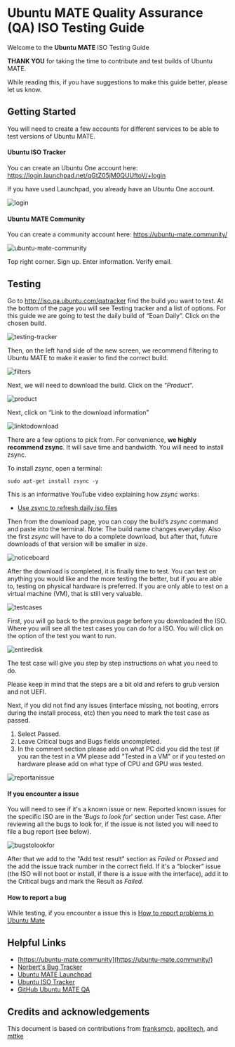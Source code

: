 # Ubuntu MATE Quality Assurance (QA) ISO Testing Guide

Welcome to the **Ubuntu MATE** ISO Testing Guide 

**THANK YOU** for taking the time to contribute and test builds
of Ubuntu MATE.

While reading this, if you have suggestions to make this guide
better, please let us know.

## Getting Started

You will need to create a few accounts for different
services to be able to test versions of Ubuntu MATE.

#### Ubuntu ISO Tracker

You can create an Ubuntu One account here:
<https://login.launchpad.net/qGtZ05jM0QUUftoV/+login>

If you have used Launchpad, you already have an Ubuntu One account.

![login](login.png)


#### Ubuntu MATE Community

You can create a community account here:
<https://ubuntu-mate.community/>

![ubuntu-mate-community](ubuntu-mate-community.png)

Top right corner. Sign up. Enter information. Verify email.



## Testing

Go to <http://iso.qa.ubuntu.com/qatracker> find the build you want to
test. At the bottom of the page you will see Testing tracker and a list
of options. For this guide we are going to test the daily build of “Eoan
Daily”. Click on the chosen build.

![testing-tracker](testing-tracker.png)

Then, on the left hand side of the new screen, we recommend filtering to
Ubuntu MATE to make it easier to find the correct build.

![filters](filters.png)

Next, we will need to download the build. Click on the “*Product*”.

![product](product.png)

Next, click on “Link to the download information”

![linktodownload](linktodownload.png)

There are a few options to pick from. For convenience, **we highly
recommend zsync**. It will save time and bandwidth. You will need to
install zsync.

To install *zsync*, open a terminal:

```
sudo apt-get install zsync -y
```

This is an informative YouTube video explaining how *zsync* works:

* [Use zsync to refresh daily iso files](https://www.youtube.com/watch?v=uZnAMefo0xs)

Then from the download page, you can copy the build’s *zsync* command and
paste into the terminal. Note: The build name changes everyday. Also the
first *zsync* will have to do a complete download, but after that,
future downloads of that version will be smaller in size.

![noticeboard](noticeboard.png)

After the download is completed, it is finally time to test. You can
test on anything you would like and the more testing the better, but if
you are able to, testing on physical hardware is preferred. If you are
only able to test on a virtual machine (VM), that is still very valuable.

![testcases](testcases.png)

First, you will go back to the previous page before you downloaded the
ISO. Where you will see all the test cases you can do for a ISO. You
will click on the option of the test you want to run.

![entiredisk](entiredisk.png)

The test case will give you step by step instructions on what you need
to do.

Please keep in mind that the steps are a bit old and refers to grub
version and not UEFI.


Next, if you did not find any issues (interface missing, not booting,
errors during the install process, etc) then you need to mark the test
case as passed.

1. Select Passed.
1. Leave Critical bugs and Bugs fields uncompleted.
1. In the comment section please add on what PC did you did the test (if
you ran the test in a VM please add "Tested in a VM" or if you tested on
hardware please add on what type of CPU and GPU was tested.

![reportanissue](reportanissue.png)

#### If you encounter a issue

You will need to see if it's a known issue or new. Reported known issues
for the specific ISO are in the ‘*Bugs to look for*’ section under Test
case. After reviewing all the bugs to look for, if the issue is not
listed you will need to file a bug report (see below).

![bugstolookfor](bugstolookfor.png)

After that we add to the "Add test result" section as *Failed* or *Passed* and the add the issue track number in the correct field. If it's a “blocker” issue (the ISO will not boot or install, if there is a issue with the interface), add it to the Critical bugs and mark the Result as *Failed*.

#### How to report a bug

While testing, if you encounter a issue this is [How to
report problems in Ubuntu Mate](https://ubuntu-mate.community/t/how-to-report-problems-in-ubuntu-mate/17943)


## Helpful Links

* [https://ubuntu-mate.community](https://ubuntu-mate.community/)
* [Norbert's Bug Tracker](https://docs.google.com/spreadsheets/d/1mYrDU5Z11kNXlfsOFq2E0bfJYqTRP29kL3xAT3FRbQA)
* [Ubuntu MATE Launchpad](https://launchpad.net/ubuntu-mate)
* [Ubuntu ISO Tracker](http://iso.qa.ubuntu.com/)
* [GitHub Ubuntu MATE QA](https://github.com/ubuntu-mate/qa)


## Credits and acknowledgements

This document is based on contributions from [franksmcb], [apolitech], and [mttke]

[franksmcb]: https://ubuntu-mate.community/u/franksmcb
[apolitech]: https://ubuntu-mate.community/u/apolihron
[mttke]: https://ubuntu-mate.community/u/mttke

